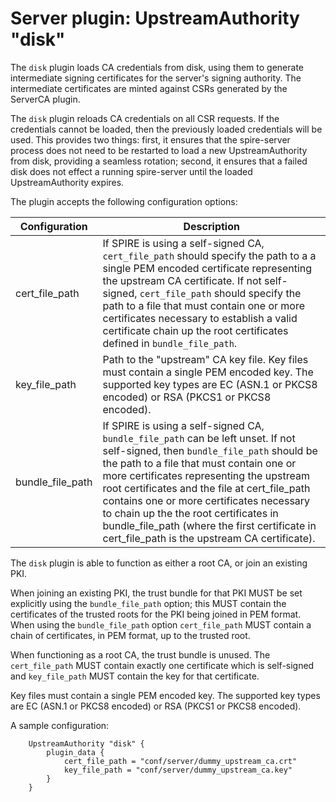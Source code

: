 # Server plugin: UpstreamAuthority "disk"

The `disk` plugin loads CA credentials from disk, using them to generate
intermediate signing certificates for the server's signing authority. The
intermediate certificates are minted against CSRs generated by the ServerCA
plugin.

The `disk` plugin reloads CA credentials on all CSR requests. If the
credentials cannot be loaded, then the previously loaded credentials will be
used.  This provides two things: first, it ensures that the spire-server
process does not need to be restarted to load a new UpstreamAuthority from
disk, providing a seamless rotation; second, it ensures that a failed disk does
not effect a running spire-server until the loaded UpstreamAuthority expires.

The plugin accepts the following configuration options:

| Configuration   | Description                                          |
| ----------------| ---------------------------------------------------- |
| cert_file_path  | If SPIRE is using a self-signed CA, `cert_file_path` should specify the path to a a single PEM encoded certificate representing the upstream CA certificate. If not self-signed, `cert_file_path` should specify the path to a file that must contain one or more certificates necessary to establish a valid certificate chain up the root certificates defined in `bundle_file_path`. |
| key_file_path   | Path to the "upstream" CA key file. Key files must contain a single PEM encoded key. The supported key types are EC (ASN.1 or PKCS8 encoded) or RSA (PKCS1 or PKCS8 encoded).|
| bundle_file_path| If SPIRE is using a self-signed CA, `bundle_file_path` can be left unset. If not self-signed, then `bundle_file_path` should be the path to a file that must contain one or more certificates representing the upstream root certificates and the file at cert_file_path contains one or more certificates necessary to chain up the the root certificates in bundle_file_path (where the first certificate in cert_file_path is the upstream CA certificate). |

The `disk` plugin is able to function as either a root CA, or join an existing PKI.

When joining an existing PKI, the trust bundle for that PKI MUST be set explicitly
using the `bundle_file_path` option; this MUST contain the certificates of the trusted
roots for the PKI being joined in PEM format. When using the `bundle_file_path` option
`cert_file_path` MUST contain a chain of certificates, in PEM format, up to the trusted 
root. 

When functioning as a root CA, the trust bundle is unused. The `cert_file_path` MUST contain
exactly one certificate which is self-signed and `key_file_path` MUST contain the key for
that certificate.

Key files must contain a single PEM encoded key. The supported key types are EC (ASN.1 or PKCS8 encoded) or RSA (PKCS1 or PKCS8 encoded).

A sample configuration:

```
    UpstreamAuthority "disk" {
        plugin_data {
            cert_file_path = "conf/server/dummy_upstream_ca.crt"
            key_file_path = "conf/server/dummy_upstream_ca.key"
        }
    }
```
